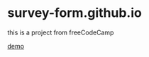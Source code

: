 # survey-form.github.io

this is a project from freeCodeCamp

[demo](https://nguyen-thanh-luan-github.github.io/survey-form.github.io/)
